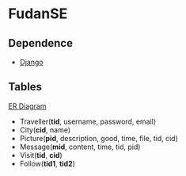 # FudanSE

## Dependence
* [Django](https://www.djangoproject.com/)

## Tables
[ER Diagram](doc/ER_diagram.svg)

* Traveller(**tid**, username, password, email)
* City(**cid**, name)
* Picture(**pid**, description, good, time, file, tid, cid)
* Message(**mid**, content, time, tid, pid)
* Visit(**tid**, **cid**)
* Follow(**tid1**, **tid2**)

